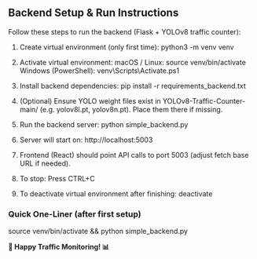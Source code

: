 ## Backend Setup & Run Instructions

Follow these steps to run the backend (Flask + YOLOv8 traffic counter):

1. Create virtual environment (only first time):
	python3 -m venv venv

2. Activate virtual environment:
	macOS / Linux:
	  source venv/bin/activate
	Windows (PowerShell):
	  venv\\Scripts\\Activate.ps1

3. Install backend dependencies:
	pip install -r requirements_backend.txt

4. (Optional) Ensure YOLO weight files exist in YOLOv8-Traffic-Counter-main/ (e.g. yolov8l.pt, yolov8n.pt). Place them there if missing.

5. Run the backend server:
	python simple_backend.py

6. Server will start on:
	http://localhost:5003

7. Frontend (React) should point API calls to port 5003 (adjust fetch base URL if needed).

8. To stop:
	Press CTRL+C

9. To deactivate virtual environment after finishing:
	deactivate

### Quick One-Liner (after first setup)
source venv/bin/activate && python simple_backend.py

**🚗 Happy Traffic Monitoring! 📊**